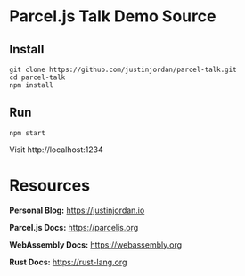 # Parcel.js Talk Demo Source

## Install

```
git clone https://github.com/justinjordan/parcel-talk.git
cd parcel-talk
npm install
```

## Run

```
npm start
```

Visit http://localhost:1234

# Resources

**Personal Blog:** https://justinjordan.io

**Parcel.js Docs:** https://parceljs.org

**WebAssembly Docs:** https://webassembly.org

**Rust Docs:** https://rust-lang.org
